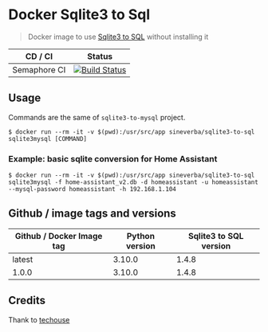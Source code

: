 Docker Sqlite3 to Sql
=====================

> Docker image to use [Sqlite3 to SQL](https://github.com/techouse/sqlite3-to-mysql) without installing it

| CD / CI   | Status |
| --------- | ------ |
| Semaphore CI | [![Build Status](https://sineverba.semaphoreci.com/badges/docker-sqlite3-to-sql/branches/master.svg)](https://sineverba.semaphoreci.com/projects/docker-sqlite3-to-sql) |


## Usage

Commands are the same of `sqlite3-to-mysql` project.

`$ docker run --rm -it -v $(pwd):/usr/src/app sineverba/sqlite3-to-sql sqlite3mysql [COMMAND]`

### Example: basic sqlite conversion for Home Assistant

`$ docker run --rm -it -v $(pwd):/usr/src/app sineverba/sqlite3-to-sql sqlite3mysql -f home-assistant_v2.db -d homeassistant -u homeassistant --mysql-password homeassistant -h 192.168.1.104`


## Github / image tags and versions

| Github / Docker Image tag | Python version | Sqlite3 to SQL version |
| ------------------------- | -------------- | ---------------------- |
| latest | 3.10.0 | 1.4.8 | linux/arm64/v8,linux/amd64,linux/arm/v6,linux/arm/v7 |
| 1.0.0 | 3.10.0 | 1.4.8 | linux/arm64/v8,linux/amd64,linux/arm/v6,linux/arm/v7 |

## Credits

Thank to [techouse](https://github.com/techouse/sqlite3-to-mysql)